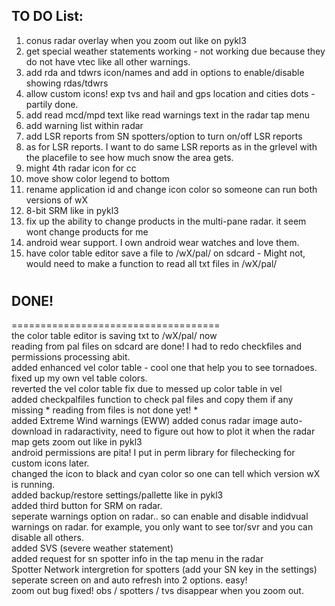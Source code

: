 

## TO DO List: 

1. conus radar overlay when you zoom out like on pykl3 
2. get special weather statements working - not working due because they do not have vtec like all other warnings.  
3. add rda and tdwrs icon/names and add in options to enable/disable showing rdas/tdwrs   
4. allow custom icons! exp tvs and hail and gps location and cities dots - partily done.  
5. add read mcd/mpd text like read warnings text in the radar tap menu 
7. add warning list within radar
8. add LSR reports from SN spotters/option to turn on/off LSR reports
9. as for LSR reports.  I want to do same LSR reports as in the grlevel with the placefile to see how much snow the area gets.    
10. might 4th radar icon for cc 
11. move show color legend to bottom   
13. rename application id and change icon color so someone can run both versions of wX   
14. 8-bit SRM like in pykl3  
15. fix up the ability to change products in the multi-pane radar. it seem wont change products for me  
16. android wear support. I own android wear watches and love them.      
17. have color table editor save a file to /wX/pal/ on sdcard  - Might not, would need to make a function to read all txt files in /wX/pal/  




#
#
## DONE!
====================================  
the color table editor is saving txt to /wX/pal/ now  
reading from pal files on sdcard are done!  I had to redo checkfiles and permissions processing abit.   
added enhanced vel color table - cool one that help you to see tornadoes.     
fixed up my own vel table colors.     
reverted the vel color table fix due to messed up color table in vel  
added checkpalfiles function to check pal files and copy them if any missing * reading from files is not done yet! *       
added Extreme Wind warnings (EWW) 
added conus radar image auto-download in radaractivity, need to figure out how to plot it when the radar map gets zoom out like in pykl3  
android permissions are pita! I put in perm library for filechecking for custom icons later.    
changed the icon to black and cyan color so one can tell which version wX is running.    
added backup/restore settings/pallette like in pykl3    
added third button for SRM on radar.    
seperate warnings option on radar.. so can enable and disable indidvual warnings on radar. for example, you only want to see tor/svr and you can disable all others.  
added SVS (severe weather statement)  
added request for sn spotter info in the tap menu in the radar  
Spotter Network intergretion for spotters (add your SN key in the settings)   
seperate screen on and auto refresh into 2 options. easy!   
zoom out bug fixed!  obs / spotters / tvs disappear when you zoom out.  

  
